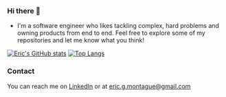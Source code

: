 ### Hi there :wave:

- I'm a software engineer who likes tackling complex, hard problems and owning products from end to end. Feel free to explore some of my repositories and let me know what you think! 


[![Eric's GitHub stats](https://github-readme-stats.vercel.app/api?username=EricMontague&show_icons=true&theme=react)](https://github.com/anuraghazra/github-readme-stats)
[![Top Langs](https://github-readme-stats.vercel.app/api/top-langs/?username=EricMontague&layout=compact&theme=react)](https://github.com/anuraghazra/github-readme-stats)

### Contact
You can reach me on [LinkedIn](https://www.linkedin.com/in/ericgmontague/) or at eric.g.montague@gmail.com
